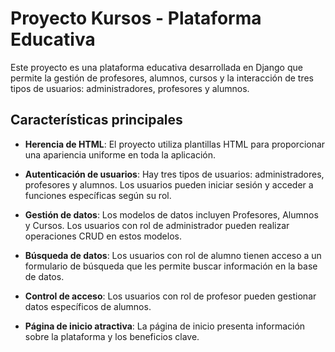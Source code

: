 # Proyecto Kursos - Plataforma Educativa

Este proyecto es una plataforma educativa desarrollada en Django que permite la gestión de profesores, alumnos, cursos y la interacción de tres tipos de usuarios: administradores, profesores y alumnos.

## Características principales

- **Herencia de HTML**: El proyecto utiliza plantillas HTML para proporcionar una apariencia uniforme en toda la aplicación.

- **Autenticación de usuarios**: Hay tres tipos de usuarios: administradores, profesores y alumnos. Los usuarios pueden iniciar sesión y acceder a funciones específicas según su rol.

- **Gestión de datos**: Los modelos de datos incluyen Profesores, Alumnos y Cursos. Los usuarios con rol de administrador pueden realizar operaciones CRUD en estos modelos.

- **Búsqueda de datos**: Los usuarios con rol de alumno tienen acceso a un formulario de búsqueda que les permite buscar información en la base de datos.

- **Control de acceso**: Los usuarios con rol de profesor pueden gestionar datos específicos de alumnos.

- **Página de inicio atractiva**: La página de inicio presenta información sobre la plataforma y los beneficios clave.

